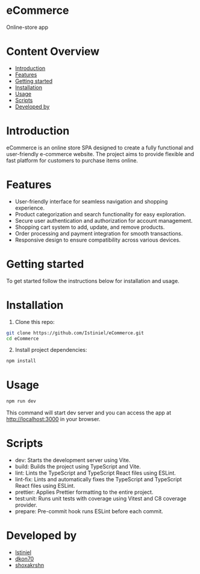# eCommerce

Online-store app

# Content Overview

* [Introduction](#introduction)
* [Features](#features)
* [Getting started](#getting-started)
* [Installation](#installation)
* [Usage](#usage)
* [Scripts](#scripts)
* [Developed by](#developed-by)

# <a name="introduction"></a> Introduction

eCommerce is an online store SPA designed to create a fully functional and user-friendly e-commerce website. The project aims to provide flexible and fast platform for customers to purchase items online.

# <a name="features"></a> Features

* User-friendly interface for seamless navigation and shopping experience.
* Product categorization and search functionality for easy exploration.
* Secure user authentication and authorization for account management.
* Shopping cart system to add, update, and remove products.
* Order processing and payment integration for smooth transactions.
* Responsive design to ensure compatibility across various devices.

# <a name="getting-started"></a> Getting started

To get started follow the instructions below for installation and usage.

# <a name="installation"></a> Installation

1. Clone this repo:
```bash
git clone https://github.com/Istiniel/eCommerce.git
cd eCommerce
```
2. Install project dependencies:
```bash
npm install
```

# <a name="usage"></a> Usage

```bash
npm run dev
```

This command will start dev server and you can access the app at [http://localhost:3000](http://localhost:3000) in your browser.

# <a name="scripts"></a> Scripts

* dev: Starts the development server using Vite.
* build: Builds the project using TypeScript and Vite.
* lint: Lints the TypeScript and TypeScript React files using ESLint.
* lint-fix: Lints and automatically fixes the TypeScript and TypeScript React files using ESLint.
* prettier: Applies Prettier formatting to the entire project.
* test:unit: Runs unit tests with coverage using Vitest and C8 coverage provider.
* prepare: Pre-commit hook runs ESLint before each commit.

# <a name="developed-by"></a> Developed by

* [Istiniel](https://github.com/Istiniel)
* [dkon70](https://github.com/dkon70)
* [shoxakrshn](https://github.com/shoxakrshn)